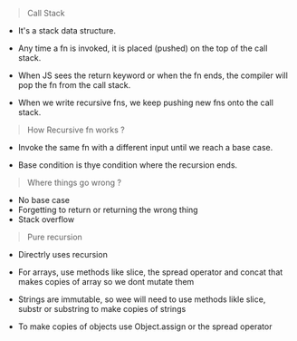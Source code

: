 > Call Stack

- It's a stack data structure.

- Any time a fn is invoked, it is placed (pushed) on the top of the call stack.

- When JS sees the return keyword or when the fn ends, the compiler will pop the fn from the call stack.

- When we write recursive fns, we keep pushing new fns onto the call stack.


> How Recursive fn works ?

- Invoke the same fn with a different input until we reach a base case.

- Base condition is thye condition where the recursion ends.


> Where things go wrong ?

- No base case
- Forgetting to return or returning the wrong thing
- Stack overflow


> Pure recursion

- Directrly uses recursion

- For arrays, use methods like slice, the spread operator and concat that makes copies of array so we dont mutate them

- Strings are immutable, so wee will need to use methods likle slice, substr or substring to make copies of strings

- To make copies of objects use Object.assign or the spread operator